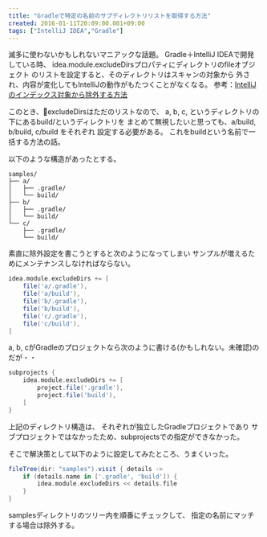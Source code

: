```yaml
---
title: "Gradleで特定の名前のサブディレクトリリストを取得する方法"
created: 2016-01-11T20:09:00.001+09:00
tags: ["IntelliJ IDEA","Gradle"]
---
```

滅多に使わないかもしれないマニアックな話題。
Gradle＋IntelliJ IDEAで開発している時、
idea.module.excludeDirsプロパティにディレクトリのfileオブジェクト
のリストを設定すると、そのディレクトリはスキャンの対象から
外され、内容が変化してもIntelliJの動作がもたつくことがなくなる。
参考：[IntelliJのインデックス対象から除外する方法](http://ksoichiro.blogspot.com/2015/12/intellij.html)

このとき、excludeDirsはただのリストなので、
a, b, c, というディレクトリの下にあるbuild/というディレクトリを
まとめて無視したいと思っても、a/build, b/build, c/build をそれぞれ
設定する必要がある。
これをbuildという名前で一括する方法の話。
<!--more-->

以下のような構造があったとする。

```
samples/
├── a/
│   ├── .gradle/
│   └── build/
├── b/
│   ├── .gradle/
│   └── build/
└── c/
    ├── .gradle/
    └── build/
```

素直に除外設定を書こうとすると次のようになってしまい
サンプルが増えるためにメンテナンスしなければならない。

```gradle
idea.module.excludeDirs += [
    file('a/.gradle'),
    file('a/build'),
    file('b/.gradle'),
    file('b/build'),
    file('c/.gradle'),
    file('c/build'),
]
```

a, b, cがGradleのプロジェクトなら次のように書ける(かもしれない。未確認)のだが・・

```gradle
subprojects {
    idea.module.excludeDirs += [
        project.file('.gradle'),
        project.file('build'),
    ]
}
```

上記のディレクトリ構造は、
それぞれが独立したGradleプロジェクトであり
サブプロジェクトではなかったため、subprojectsでの指定ができなかった。

そこで解決策として以下のように設定してみたところ、うまくいった。

```gradle
fileTree(dir: "samples").visit { details ->
    if (details.name in ['.gradle', 'build']) {
        idea.module.excludeDirs << details.file
    }
}
```

samplesディレクトリのツリー内を順番にチェックして、
指定の名前にマッチする場合は除外する。
